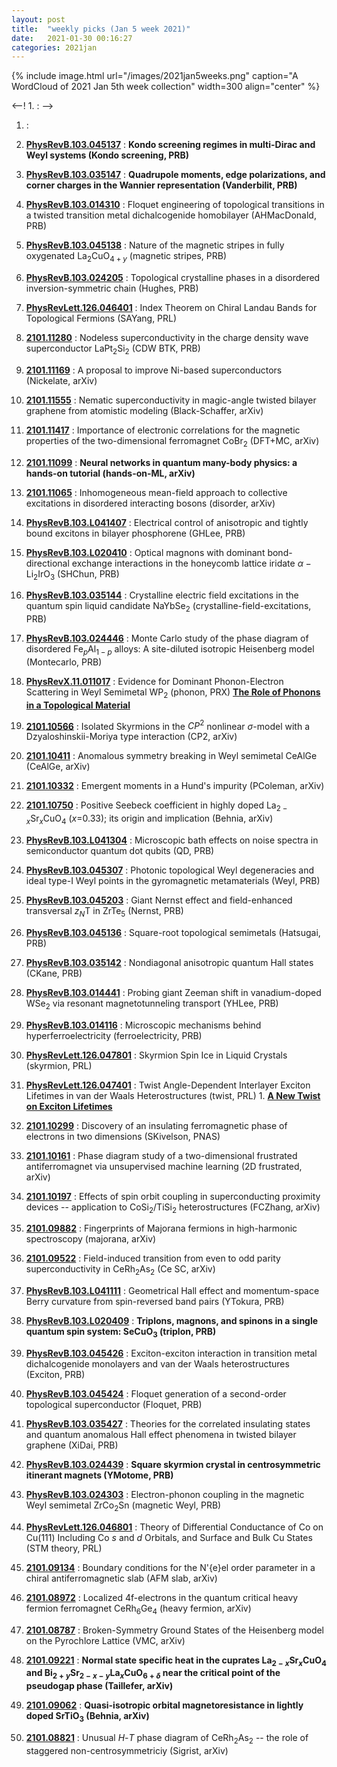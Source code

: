 ```yaml
---
layout: post
title:  "weekly picks (Jan 5 week 2021)"
date:   2021-01-30 00:16:27
categories: 2021jan
---
```


{% include image.html url="/images/2021jan5weeks.png" caption="A WordCloud of 2021 Jan 5th week collection" width=300 align="center" %}


<--! 1. **[]()** : -->

1. **[]()** : 

1. **[PhysRevB.103.045137](https://link.aps.org/doi/10.1103/PhysRevB.103.045137)** : **Kondo screening regimes in multi-Dirac and Weyl systems (Kondo screening, PRB)**

1. **[PhysRevB.103.035147](https://link.aps.org/doi/10.1103/PhysRevB.103.035147)** : **Quadrupole moments, edge polarizations, and corner charges in the Wannier representation (Vanderbilit, PRB)**

1. **[PhysRevB.103.014310](https://link.aps.org/doi/10.1103/PhysRevB.103.014310)** : Floquet engineering of topological transitions in a twisted transition metal dichalcogenide homobilayer (AHMacDonald, PRB)

1. **[PhysRevB.103.045138](https://link.aps.org/doi/10.1103/PhysRevB.103.045138)** : Nature of the magnetic stripes in fully oxygenated ${\mathrm{La}}_{2}{\mathrm{CuO}}_{4+y}$ (magnetic stripes, PRB)

1. **[PhysRevB.103.024205](https://link.aps.org/doi/10.1103/PhysRevB.103.024205)** : Topological crystalline phases in a disordered inversion-symmetric chain (Hughes, PRB)

1. **[PhysRevLett.126.046401](https://link.aps.org/doi/10.1103/PhysRevLett.126.046401)** : Index Theorem on Chiral Landau Bands for Topological Fermions (SAYang, PRL) 

1. **[2101.11280](http://arxiv.org/abs/2101.11280)** : Nodeless superconductivity in the charge density wave superconductor LaPt$_2$Si$_2$ (CDW BTK, PRB)

1. **[2101.11169](http://arxiv.org/abs/2101.11169)** : A proposal to improve Ni-based superconductors (Nickelate, arXiv)

1. **[2101.11555](http://arxiv.org/abs/2101.11555)** : Nematic superconductivity in magic-angle twisted bilayer graphene from atomistic modeling (Black-Schaffer, arXiv)

1. **[2101.11417](http://arxiv.org/abs/2101.11417)** : Importance of electronic correlations for the magnetic properties of the two-dimensional ferromagnet CoBr$_2$ (DFT+MC, arXiv)

1. **[2101.11099](http://arxiv.org/abs/2101.11099)** : **Neural networks in quantum many-body physics: a hands-on tutorial (hands-on-ML, arXiv)**

1. **[2101.11065](http://arxiv.org/abs/2101.11065)** : Inhomogeneous mean-field approach to collective excitations in disordered interacting bosons (disorder, arXiv)

1. **[PhysRevB.103.L041407](https://link.aps.org/doi/10.1103/PhysRevB.103.L041407)** : Electrical control of anisotropic and tightly bound excitons in bilayer phosphorene (GHLee, PRB)

1. **[PhysRevB.103.L020410](https://link.aps.org/doi/10.1103/PhysRevB.103.L020410)** : Optical magnons with dominant bond-directional exchange interactions in the honeycomb lattice iridate $\ensuremath{\alpha}\ensuremath{-}{\mathrm{Li}}_{2}{\mathrm{IrO}}_{3}$ (SHChun, PRB)


1. **[PhysRevB.103.035144](https://link.aps.org/doi/10.1103/PhysRevB.103.035144)** : Crystalline electric field excitations in the quantum spin liquid candidate ${\mathrm{NaYbSe}}_{2}$ (crystalline-field-excitations, PRB)

1. **[PhysRevB.103.024446](https://link.aps.org/doi/10.1103/PhysRevB.103.024446)** : Monte Carlo study of the phase diagram of disordered ${\mathrm{Fe}}_{p}{\mathrm{Al}}_{1\ensuremath{-}p}$ alloys: A site-diluted isotropic Heisenberg model (Montecarlo, PRB)

1. **[PhysRevX.11.011017](https://link.aps.org/doi/10.1103/PhysRevX.11.011017)** : Evidence for Dominant Phonon-Electron Scattering in Weyl Semimetal ${\mathrm{WP}}_{2}$ (phonon, PRX) **[The Role of Phonons in a Topological Material](https://physics.aps.org/articles/v14/s11)**


1. **[2101.10566](http://arxiv.org/abs/2101.10566)** : Isolated Skyrmions in the $CP^2$ nonlinear $\sigma$-model with a Dzyaloshinskii-Moriya type interaction (CP2, arXiv)

1. **[2101.10411](http://arxiv.org/abs/2101.10411)** : Anomalous symmetry breaking in Weyl semimetal CeAlGe (CeAlGe, arXiv)

1. **[2101.10332](http://arxiv.org/abs/2101.10332)** : Emergent moments in a Hund's impurity (PColeman, arXiv)


1. **[2101.10750](http://arxiv.org/abs/2101.10750)** : Positive Seebeck coefficient in highly doped La$_{2-x}$Sr$_x$CuO$_4$ ($x$=0.33); its origin and implication (Behnia, arXiv)

1. **[PhysRevB.103.L041304](https://link.aps.org/doi/10.1103/PhysRevB.103.L041304)** : Microscopic bath effects on noise spectra in semiconductor quantum dot qubits (QD, PRB)

1. **[PhysRevB.103.045307](https://link.aps.org/doi/10.1103/PhysRevB.103.045307)** : Photonic topological Weyl degeneracies and ideal type-I Weyl points in the gyromagnetic metamaterials (Weyl, PRB)

1. **[PhysRevB.103.045203](https://link.aps.org/doi/10.1103/PhysRevB.103.045203)** : Giant Nernst effect and field-enhanced transversal ${z}_{N}\mathrm{T}$ in ${\mathrm{ZrTe}}_{5}$ (Nernst, PRB)

1. **[PhysRevB.103.045136](https://link.aps.org/doi/10.1103/PhysRevB.103.045136)** : Square-root topological semimetals (Hatsugai, PRB)

1. **[PhysRevB.103.035142](https://link.aps.org/doi/10.1103/PhysRevB.103.035142)** : Nondiagonal anisotropic quantum Hall states (CKane, PRB)

1. **[PhysRevB.103.014441](https://link.aps.org/doi/10.1103/PhysRevB.103.014441)** : Probing giant Zeeman shift in vanadium-doped $\mathrm{W}{\mathrm{Se}}_{2}$ via resonant magnetotunneling transport (YHLee, PRB)

1. **[PhysRevB.103.014116](https://link.aps.org/doi/10.1103/PhysRevB.103.014116)** : Microscopic mechanisms behind hyperferroelectricity (ferroelectricity, PRB)

1. **[PhysRevLett.126.047801](https://link.aps.org/doi/10.1103/PhysRevLett.126.047801)** : Skyrmion Spin Ice in Liquid Crystals (skyrmion, PRL)

1. **[PhysRevLett.126.047401](https://link.aps.org/doi/10.1103/PhysRevLett.126.047401)** : Twist Angle-Dependent Interlayer Exciton Lifetimes in van der Waals Heterostructures (twist, PRL) 1. **[A New Twist on Exciton Lifetimes](https://physics.aps.org/articles/v14/s2)**  




1. **[2101.10299](http://arxiv.org/abs/2101.10299)** : Discovery of an insulating ferromagnetic phase of electrons in two dimensions (SKivelson, PNAS)

1. **[2101.10161](http://arxiv.org/abs/2101.10161)** : Phase diagram study of a two-dimensional frustrated antiferromagnet via unsupervised machine learning (2D frustrated, arXiv)

1. **[2101.10197](http://arxiv.org/abs/2101.10197)** : Effects of spin orbit coupling in superconducting proximity devices -- application to $\mathrm{CoSi_2 / TiSi_2}$ heterostructures (FCZhang, arXiv)

1. **[2101.09882](http://arxiv.org/abs/2101.09882)** : Fingerprints of Majorana fermions in high-harmonic spectroscopy (majorana, arXiv)

1. **[2101.09522](http://arxiv.org/abs/2101.09522)** : Field-induced transition from even to odd parity superconductivity in CeRh$_2$As$_2$ (Ce SC, arXiv)

1. **[PhysRevB.103.L041111](https://link.aps.org/doi/10.1103/PhysRevB.103.L041111)** : Geometrical Hall effect and momentum-space Berry curvature from spin-reversed band pairs (YTokura, PRB)

1. **[PhysRevB.103.L020409](https://link.aps.org/doi/10.1103/PhysRevB.103.L020409)** : **Triplons, magnons, and spinons in a single quantum spin system: ${\mathrm{SeCuO}}_{3}$ (triplon, PRB)**

1. **[PhysRevB.103.045426](https://link.aps.org/doi/10.1103/PhysRevB.103.045426)** : Exciton-exciton interaction in transition metal dichalcogenide monolayers and van der Waals heterostructures (Exciton, PRB)

1. **[PhysRevB.103.045424](https://link.aps.org/doi/10.1103/PhysRevB.103.045424)** : Floquet generation of a second-order topological superconductor (Floquet, PRB)

1. **[PhysRevB.103.035427](https://link.aps.org/doi/10.1103/PhysRevB.103.035427)** : Theories for the correlated insulating states and quantum anomalous Hall effect phenomena in twisted bilayer graphene (XiDai, PRB)

1. **[PhysRevB.103.024439](https://link.aps.org/doi/10.1103/PhysRevB.103.024439)** : **Square skyrmion crystal in centrosymmetric itinerant magnets (YMotome, PRB)**

1. **[PhysRevB.103.024303](https://link.aps.org/doi/10.1103/PhysRevB.103.024303)** : Electron-phonon coupling in the magnetic Weyl semimetal $\mathrm{Zr}{\mathrm{Co}}_{2}\mathrm{Sn}$ (magnetic Weyl, PRB)

1. **[PhysRevLett.126.046801](https://link.aps.org/doi/10.1103/PhysRevLett.126.046801)** : Theory of Differential Conductance of Co on Cu(111) Including Co $s$ and $d$ Orbitals, and Surface and Bulk Cu States (STM theory, PRL)


1. **[2101.09134](http://arxiv.org/abs/2101.09134)** : Boundary conditions for the N\'{e}el order parameter in a chiral antiferromagnetic slab (AFM slab, arXiv)

1. **[2101.08972](http://arxiv.org/abs/2101.08972)** : Localized 4f-electrons in the quantum critical heavy fermion ferromagnet CeRh$_6$Ge$_4$ (heavy fermion, arXiv)

1. **[2101.08787](http://arxiv.org/abs/2101.08787)** : Broken-Symmetry Ground States of the Heisenberg model on the Pyrochlore Lattice (VMC, arXiv)

1. **[2101.09221](http://arxiv.org/abs/2101.09221)** : **Normal state specific heat in the cuprates La$_{2-x}$Sr$_x$CuO$_4$ and Bi$_{2+y}$Sr$_{2-x-y}$La$_x$CuO$_{6+\delta}$ near the critical point of the pseudogap phase (Taillefer, arXiv)**

1. **[2101.09062](http://arxiv.org/abs/2101.09062)** : **Quasi-isotropic orbital magnetoresistance in lightly doped SrTiO$_{3}$ (Behnia, arXiv)**

1. **[2101.08821](http://arxiv.org/abs/2101.08821)** : Unusual $H$-$T$ phase diagram of CeRh$_2$As$_2$ -- the role of staggered non-centrosymmetriciy (Sigrist, arXiv)
